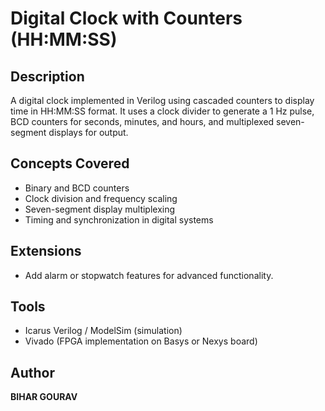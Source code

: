 # Digital Clock with Counters (HH:MM:SS)

## Description
A digital clock implemented in Verilog using cascaded counters to display time in HH:MM:SS format. It uses a clock divider to generate a 1 Hz pulse, BCD counters for seconds, minutes, and hours, and multiplexed seven-segment displays for output.

## Concepts Covered
- Binary and BCD counters
- Clock division and frequency scaling
- Seven-segment display multiplexing
- Timing and synchronization in digital systems

## Extensions
- Add alarm or stopwatch features for advanced functionality.

## Tools
- Icarus Verilog / ModelSim (simulation)
- Vivado (FPGA implementation on Basys or Nexys board)

## Author
**BIHAR GOURAV**
